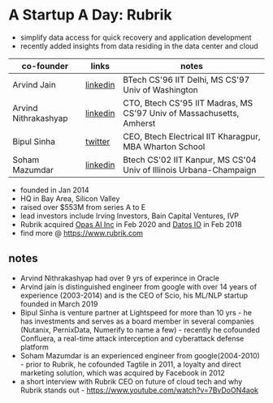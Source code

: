 # A Startup A Day: Rubrik

- simplify data access for quick recovery and application development
- recently added insights from data residing in the data center and cloud

| co-founder |links|notes| 
|---|---|---|
| Arvind Jain | [linkedin](https://www.linkedin.com/in/arvind-jain-5935161/) | BTech CS'96 IIT Delhi, MS CS'97 Univ of Washington |
| Arvind Nithrakashyap | [linkedin](https://www.linkedin.com/in/arvind-nithrakashyap-752280/) | CTO, Btech CS'95 IIT Madras, MS CS'97 Univ of Massachusetts, Amherst |
| Bipul Sinha | [twitter](https://twitter.com/bipulsinha) | CEO, Btech Electrical IIT Kharagpur, MBA Wharton School |
| Soham Mazumdar | [linkedin](https://www.linkedin.com/in/soham-mazumdar-bb0a2519/) | Btech CS'02 IIT Kanpur, MS CS'04 Univ of Illinois Urbana-Champaign |

- founded in Jan 2014
- HQ in Bay Area, Silicon Valley
- raised over $553M from series A to E
- lead investors include Irving Investors, Bain Capital Ventures, IVP
- Rubrik acquired [Opas AI Inc](https://www.crunchbase.com/organization/opas-ai-inc) in Feb 2020 and [Datos IO](https://www.crunchbase.com/organization/datos-io) in Feb 2018
- find more @ https://www.rubrik.com

## notes
- Arvind Nithrakashyap had over 9 yrs of experince in Oracle
- Arvind jain is distinguished engineer from google with over 14 years of experience (2003-2014) and is the CEO of Scio, his ML/NLP startup founded in March 2019
- Bipul Sinha is venture partner at Lightspeed for more than 10 yrs - he has investments and serves as a board member in several companies (Nutanix, PernixData, Numerify to name a few) - recently he cofounded Confluera, a real-time attack interception and cyberattack defense platform
- Soham Mazumdar is an experienced engineer from google(2004-2010) - prior to Rubrik, he cofounded Tagtile in 2011, a loyalty and direct marketing solution, which was acquired by Facebook in 2012
- a short interview with Rubrik CEO on future of cloud tech and why Rubrik stands out - https://www.youtube.com/watch?v=7BvDoON4aok